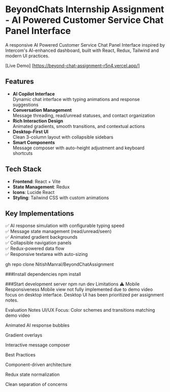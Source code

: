 # BeyondChats Internship Assignment - AI Powered Customer Service Chat Panel Interface

A responsive AI Powered Customer Service Chat Panel Interface inspired by Intercom's AI-enhanced dashboard, built with React, Redux, Tailwind and modern UI practices.

[Live Demo] [https://beyond-chat-assignment-r5n4.vercel.app/]

## Features
- **AI Copilot Interface**  
  Dynamic chat interface with typing animations and response suggestions
- **Conversation Management**  
  Message threading, read/unread statuses, and contact organization
- **Rich Interaction Design**  
  Animated gradients, smooth transitions, and contextual actions
- **Desktop-First UI**  
  Clean 3-column layout with collapsible sidebars
- **Smart Components**  
  Message composer with auto-height adjustment and keyboard shortcuts

## Tech Stack
- **Frontend**: React + Vite
- **State Management**: Redux
- **Icons**: Lucide React
- **Styling**: Tailwind CSS with custom animations

## Key Implementations
✅ AI response simulation with configurable typing speed  
✅ Message state management (read/unread/seen)  
✅ Animated gradient backgrounds  
✅ Collapsible navigation panels  
✅ Redux-powered data flow  
✅ Responsive textarea with auto-sizing  

gh repo clone NitishManral/BeyondChatAssignment

###Install dependencies
npm install


###Start development server
npm run dev
Limitations
⚠️ Mobile Responsiveness
Mobile view not fully implemented due to demo video focus on desktop interface. Desktop UI has been prioritized per assignment notes.

Evaluation Notes
UI/UX Focus: Color schemes and transitions matching demo video


Animated AI response bubbles

Gradient overlays

Interactive message composer

Best Practices

Component-driven architecture

Redux state normalization

Clean separation of concerns